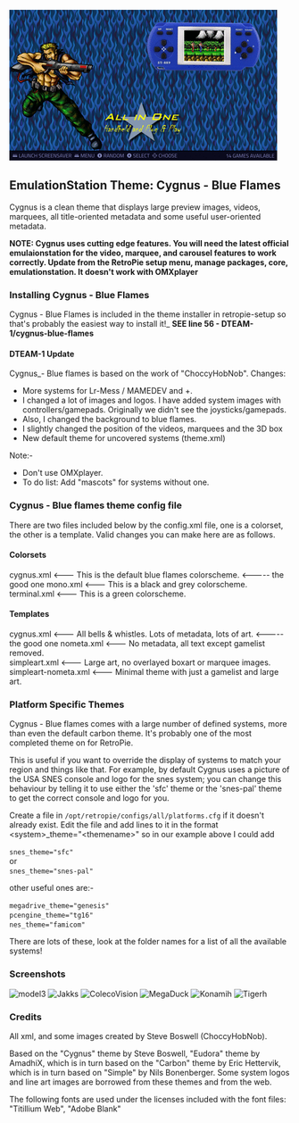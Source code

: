 ![splash](https://raw.githubusercontent.com/FollyMaddy/media/main/animated_gif/themes/cygnus-blue-flames.gif)

## EmulationStation Theme: Cygnus - Blue Flames
Cygnus is a clean theme that displays large preview images, videos, marquees,  all title-oriented metadata and some useful user-oriented metadata. 

**NOTE: Cygnus uses cutting edge features. You will need the latest official emulaionstation for the video, marquee, and carousel features to work correctly. Update from the RetroPie setup menu, manage packages, core, emulationstation. It doesn't work with OMXplayer**

### Installing Cygnus - Blue Flames

 Cygnus - Blue Flames is included in the theme installer in retropie-setup so that's probably the easiest way to install it!_ **SEE line 56 - DTEAM-1/cygnus-blue-flames**

#### DTEAM-1 Update
Cygnus_- Blue flames is based on the work of "ChoccyHobNob". 
Changes:
-  More systems for Lr-Mess / MAMEDEV and +.
-  I changed a lot of images and logos. I have added system images with controllers/gamepads. Originally we didn't see the joysticks/gamepads. 
-  Also, I changed the background to blue flames.
-  I slightly changed the position of the videos, marquees and the 3D box
-  New default theme for uncovered systems (theme.xml)

Note:-
- Don't use OMXplayer.
- To do list: Add "mascots" for systems without one.


### Cygnus - Blue flames theme config file
There are two files included below by the config.xml file, one is a colorset, the other is a template.
Valid changes you can make here are as follows.

#### Colorsets
cygnus.xml             <--- This is the default blue flames colorscheme.  <----- the good one
mono.xml               <--- This is a black and grey colorscheme.  
terminal.xml           <--- This is a green colorscheme.  

#### Templates
cygnus.xml             <--- All bells & whistles. Lots of metadata, lots of art.  <----- the good one
nometa.xml             <--- No metadata, all text except gamelist removed.  
simpleart.xml          <--- Large art, no overlayed boxart or marquee images.  
simpleart-nometa.xml   <--- Minimal theme with just a gamelist and large art.  

### Platform Specific Themes
Cygnus - Blue flames comes with a large number of defined systems, more than even the default carbon theme. It's probably one of the most completed theme on for RetroPie. 

This is useful if you want to override the display of systems to match your region and things like that. For example, by default Cygnus uses a picture of the USA SNES console and logo for the snes system; you can change this behaviour by telling it to use either the 'sfc' theme or the 'snes-pal' theme to get the correct console and logo for you.

Create a file in `/opt/retropie/configs/all/platforms.cfg` if it doesn't already exist. Edit the file and add lines to it in the format \<system\>_theme="\<themename\>" so in our example above I could add

`snes_theme="sfc"`  
or    
`snes_theme="snes-pal"`    

other useful ones are:-

`megadrive_theme="genesis"`    
`pcengine_theme="tg16"`    
`nes_theme="famicom"`    

There are lots of these, look at the folder names for a list of all the available systems!


### Screenshots
![model3](https://user-images.githubusercontent.com/84874218/126497724-00423b78-09cb-4cdc-847e-3db45dace42f.jpg)
![Jakks](https://user-images.githubusercontent.com/84874218/126497819-ed85726e-3084-482b-8165-79e64e8101bb.jpg)
![ColecoVision](https://user-images.githubusercontent.com/84874218/126497858-967b1bfd-66e4-4f71-83db-b806f6237f5c.jpg)
![MegaDuck](https://user-images.githubusercontent.com/84874218/126497908-c0dd90c2-57f3-48ac-a359-0adf12b71b8f.jpg)
![Konamih](https://user-images.githubusercontent.com/84874218/126498015-321bd69c-edf9-4a10-961a-3e2f504ff086.jpg)
![Tigerh](https://user-images.githubusercontent.com/84874218/126498044-b8ad4a6c-5e8f-44d2-939c-26d41ff9fa22.jpg)

### Credits
All xml, and some images created by Steve Boswell (ChoccyHobNob).

Based on the "Cygnus" theme by Steve Boswell, "Eudora" theme by AmadhiX, which is in turn based on the "Carbon" theme by Eric Hettervik, which is in turn based on "Simple" by Nils Bonenberger.  Some system logos and line art images are borrowed from these themes and from the web.

The following fonts are used under the licenses included with the font files:
"Titillium Web", "Adobe Blank"
